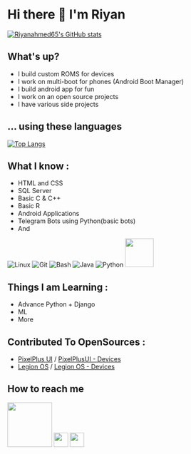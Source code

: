 # Hi there 👋 I'm Riyan
[![Riyanahmed65's GitHub stats](https://github-readme-stats-git-masterrstaa-rickstaa.vercel.app/api?username=riyanahmed65&show_icons=true&include_all_commits=true&theme=tokyonight)](https://github.com/riyanahmed65)

## What's up?
- I build custom ROMS for devices
- I work on multi-boot for phones (Android Boot Manager)
- I build android app for fun
- I work on an open source projects
- I have various side projects

## ... using these languages
[![Top Langs](https://github-readme-stats-git-masterrstaa-rickstaa.vercel.app/api/top-langs/?username=riyanahmed65&layout=compact&langs_count=10&theme=tokyonight)](https://github.com/riyanahmed65?tab=repositories)

## What I know :
* HTML and CSS
* SQL Server
* Basic C & C++
* Basic R
* Android Applications
* Telegram Bots using Python(basic bots)
* And

![Linux](https://www.vectorlogo.zone/logos/linux/linux-icon.svg)
![Git](https://www.vectorlogo.zone/logos/git-scm/git-scm-icon.svg)
![Bash](https://www.vectorlogo.zone/logos/gnu_bash/gnu_bash-icon.svg)
![Java](https://www.vectorlogo.zone/logos/java/java-icon.svg)
![Python](https://www.vectorlogo.zone/logos/python/python-icon.svg)
<img src="https://upload.wikimedia.org/wikipedia/commons/1/18/C_Programming_Language.svg" width="64">

## Things I am Learning :
* Advance Python + Django
* ML
* More

## Contributed To OpenSources :
  * [PixelPlus UI](https://github.com/PixelPlusUI) / [PixelPlusUI - Devices](https://github.com/PixelPlusUI-Devices/)
  * [Legion OS](https://github.com/Project-LegionOS) / [Legion OS - Devices](https://github.com/Project-LegionOS-Devices)


## How to reach me
[<img src="https://logos-download.com/wp-content/uploads/2020/06/XDA_Developers_Logo-700x245.png" width="100">](https://forum.xda-developers.com/m/riyan65.9033621/)
[<img src="https://www.vectorlogo.zone/logos/telegram/telegram-tile.svg" width="32">](https://t.me/riyanahmed65)
[<img src="https://upload.wikimedia.org/wikipedia/commons/9/99/Email_%281674%29_-_The_Noun_Project.svg"  width="32">](mailto:mohd.riyan65@gmail.com)
